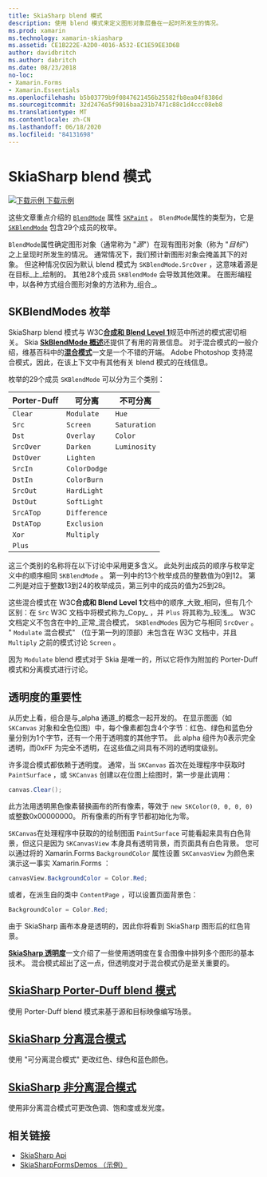 ```yaml
---
title: SkiaSharp blend 模式
description: 使用 blend 模式来定义图形对象层叠在一起时所发生的情况。
ms.prod: xamarin
ms.technology: xamarin-skiasharp
ms.assetid: CE1B222E-A2D0-4016-A532-EC1E59EE3D6B
author: davidbritch
ms.author: dabritch
ms.date: 08/23/2018
no-loc:
- Xamarin.Forms
- Xamarin.Essentials
ms.openlocfilehash: b5b03779b9f0847621456b25582fb8ea04f8386d
ms.sourcegitcommit: 32d2476a5f9016baa231b7471c88c1d4ccc08eb8
ms.translationtype: MT
ms.contentlocale: zh-CN
ms.lasthandoff: 06/18/2020
ms.locfileid: "84131698"
---
```

# <a name="skiasharp-blend-modes"></a>SkiaSharp blend 模式

[![下载示例](~/media/shared/download.png) 下载示例](https://docs.microsoft.com/samples/xamarin/xamarin-forms-samples/skiasharpforms-demos)

这些文章重点介绍的 [`BlendMode`](xref:SkiaSharp.SKPaint.BlendMode) 属性 [`SKPaint`](xref:SkiaSharp.SKPaint) 。 `BlendMode`属性的类型为，它是 [`SKBlendMode`](xref:SkiaSharp.SKBlendMode) 包含29个成员的枚举。

`BlendMode`属性确定图形对象（通常称为 "_源_"）在现有图形对象（称为 "_目标_"）之上呈现时所发生的情况。 通常情况下，我们预计新图形对象会掩盖其下的对象。 但这种情况仅因为默认 blend 模式为 `SKBlendMode.SrcOver` ，这意味着源是在目标_上_绘制的。 其他28个成员 `SKBlendMode` 会导致其他效果。 在图形编程中，以各种方式组合图形对象的方法称为_组合_。

## <a name="the-skblendmodes-enumeration"></a>SKBlendModes 枚举

SkiaSharp blend 模式与 W3C[**合成和 Blend Level 1**](https://www.w3.org/TR/compositing-1/)规范中所述的模式密切相关。 Skia [**SkBlendMode 概述**](https://skia.org/user/api/SkBlendMode_Overview)还提供了有用的背景信息。 对于混合模式的一般介绍，维基百科中的[**混合模式**](https://en.wikipedia.org/wiki/Blend_modes)一文是一个不错的开端。 Adobe Photoshop 支持混合模式，因此，在该上下文中有其他有关 blend 模式的在线信息。

枚举的29个成员 `SKBlendMode` 可以分为三个类别：

| Porter-Duff | 可分离    | 不可分离 |
| ----------- | ------------ | ------------- |
| `Clear`     | `Modulate`   | `Hue`         |
| `Src`       | `Screen`     | `Saturation`  |
| `Dst`       | `Overlay`    | `Color`       |
| `SrcOver`   | `Darken`     | `Luminosity`  |
| `DstOver`   | `Lighten`    |               |
| `SrcIn`     | `ColorDodge` |               |
| `DstIn`     | `ColorBurn`  |               |
| `SrcOut`    | `HardLight`  |               |
| `DstOut`    | `SoftLight`  |               |
| `SrcATop`   | `Difference` |               |
| `DstATop`   | `Exclusion`  |               |
| `Xor`       | `Multiply`   |               |
| `Plus`      |              |               |

这三个类别的名称将在以下讨论中采用更多含义。 此处列出成员的顺序与枚举定义中的顺序相同 `SKBlendMode` 。 第一列中的13个枚举成员的整数值为0到12。 第二列是对应于整数13到24的枚举成员，第三列中的成员的值为25到28。

这些混合模式在 W3C**合成和 Blend Level 1**文档中的顺序_大致_相同，但有几个区别：在 `Src` W3C 文档中将模式称为_Copy_ ，并 `Plus` 将其称为_较浅_。 W3C 文档定义不包含在中的_正常_混合模式， `SKBlendModes` 因为它与相同 `SrcOver` 。 " `Modulate` 混合模式" （位于第一列的顶部）未包含在 W3C 文档中，并且 `Multiply` 之前的模式讨论 `Screen` 。

因为 `Modulate` blend 模式对于 Skia 是唯一的，所以它将作为附加的 Porter-Duff 模式和分离模式进行讨论。

## <a name="the-importance-of-transparency"></a>透明度的重要性

从历史上看，组合是与_alpha 通道_的概念一起开发的。 在显示图面（如 `SKCanvas` 对象和全色位图）中，每个像素都包含4个字节：红色、绿色和蓝色分量分别为1个字节，还有一个用于透明度的其他字节。 此 alpha 组件为0表示完全透明，而0xFF 为完全不透明，在这些值之间具有不同的透明度级别。

许多混合模式都依赖于透明度。 通常，当 `SKCanvas` 首次在处理程序中获取时 `PaintSurface` ，或 `SKCanvas` 创建以在位图上绘图时，第一步是此调用：

```csharp
canvas.Clear();
```

此方法用透明黑色像素替换画布的所有像素，等效于 `new SKColor(0, 0, 0, 0)` 或整数0x00000000。 所有像素的所有字节都初始化为零。

`SKCanvas`在处理程序中获取的的绘制图面 `PaintSurface` 可能看起来具有白色背景，但这只是因为 `SKCanvasView` 本身具有透明背景，而页面具有白色背景。 您可以通过将的 Xamarin.Forms `BackgroundColor` 属性设置 `SKCanvasView` 为颜色来演示这一事实 Xamarin.Forms ：

```csharp
canvasView.BackgroundColor = Color.Red;
```

或者，在派生自的类中 `ContentPage` ，可以设置页面背景色：

```csharp
BackgroundColor = Color.Red;
```

由于 SkiaSharp 画布本身是透明的，因此你将看到 SkiaSharp 图形后的红色背景。

[**SkiaSharp 透明度**](../../basics/transparency.md)一文介绍了一些使用透明度在复合图像中排列多个图形的基本技术。 混合模式超出了这一点，但透明度对于混合模式仍是至关重要的。

## <a name="skiasharp-porter-duff-blend-modes"></a>[SkiaSharp Porter-Duff blend 模式](porter-duff.md)

使用 Porter-Duff blend 模式来基于源和目标映像编写场景。

## <a name="skiasharp-separable-blend-modes"></a>[SkiaSharp 分离混合模式](separable.md)

使用 "可分离混合模式" 更改红色、绿色和蓝色颜色。

## <a name="skiasharp-non-separable-blend-modes"></a>[SkiaSharp 非分离混合模式](non-separable.md)

使用非分离混合模式可更改色调、饱和度或发光度。

## <a name="related-links"></a>相关链接

- [SkiaSharp Api](https://docs.microsoft.com/dotnet/api/skiasharp)
- [SkiaSharpFormsDemos （示例）](https://docs.microsoft.com/samples/xamarin/xamarin-forms-samples/skiasharpforms-demos)
